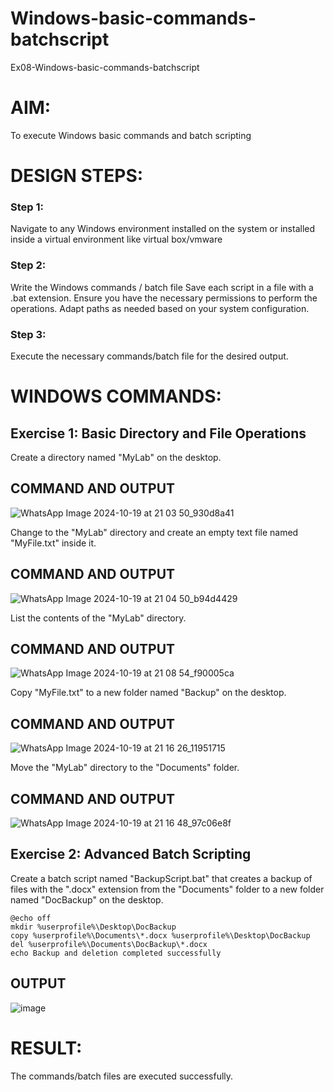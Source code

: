 # Windows-basic-commands-batchscript
Ex08-Windows-basic-commands-batchscript

# AIM:
To execute Windows basic commands and batch scripting

# DESIGN STEPS:

### Step 1:

Navigate to any Windows environment installed on the system or installed inside a virtual environment like virtual box/vmware 

### Step 2:

Write the Windows commands / batch file
Save each script in a file with a .bat extension.
Ensure you have the necessary permissions to perform the operations.
Adapt paths as needed based on your system configuration.
### Step 3:

Execute the necessary commands/batch file for the desired output. 




# WINDOWS COMMANDS:
## Exercise 1: Basic Directory and File Operations
Create a directory named "MyLab" on the desktop.


## COMMAND AND OUTPUT
![WhatsApp Image 2024-10-19 at 21 03 50_930d8a41](https://github.com/user-attachments/assets/04af23c9-8c9c-4b72-b3ad-53e25f7f63cf)


Change to the "MyLab" directory and create an empty text file named "MyFile.txt" inside it.


## COMMAND AND OUTPUT
![WhatsApp Image 2024-10-19 at 21 04 50_b94d4429](https://github.com/user-attachments/assets/2de17462-3202-42f4-bebb-65358cc1f022)


List the contents of the "MyLab" directory.


## COMMAND AND OUTPUT
![WhatsApp Image 2024-10-19 at 21 08 54_f90005ca](https://github.com/user-attachments/assets/d6d60ca5-e94b-44fd-aea1-37ba330c9195)

Copy "MyFile.txt" to a new folder named "Backup" on the desktop.

## COMMAND AND OUTPUT
![WhatsApp Image 2024-10-19 at 21 16 26_11951715](https://github.com/user-attachments/assets/bcabb224-9d97-4498-820c-63bd627f32cd)


Move the "MyLab" directory to the "Documents" folder.


## COMMAND AND OUTPUT
![WhatsApp Image 2024-10-19 at 21 16 48_97c06e8f](https://github.com/user-attachments/assets/e61f197b-24a4-4515-89af-e2de760476f2)



## Exercise 2: Advanced Batch Scripting
Create a batch script named "BackupScript.bat" that creates a backup of files with the ".docx" extension from the "Documents" folder to a new folder named "DocBackup" on the desktop.

```
@echo off
mkdir %userprofile%\Desktop\DocBackup
copy %userprofile%\Documents\*.docx %userprofile%\Desktop\DocBackup
del %userprofile%\Documents\DocBackup\*.docx
echo Backup and deletion completed successfully
```






## OUTPUT
![image](https://github.com/user-attachments/assets/901d3631-07e1-439b-8738-58b3c2d13530)








# RESULT:
The commands/batch files are executed successfully.
